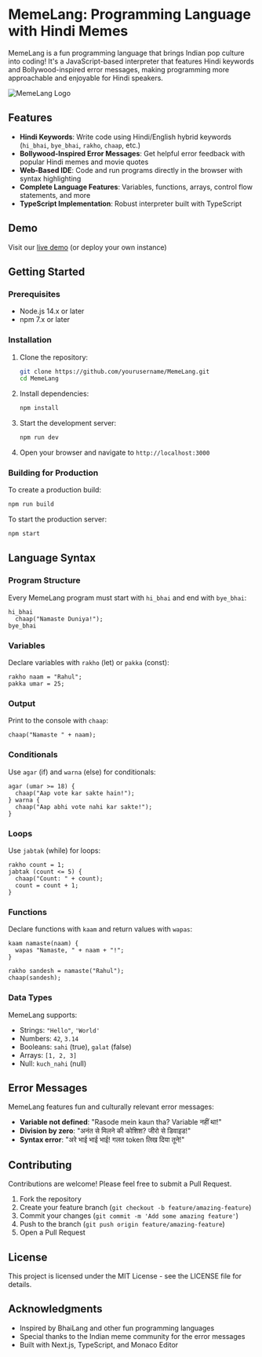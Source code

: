 # MemeLang: Programming Language with Hindi Memes

MemeLang is a fun programming language that brings Indian pop culture into coding! It's a JavaScript-based interpreter that features Hindi keywords and Bollywood-inspired error messages, making programming more approachable and enjoyable for Hindi speakers.

![MemeLang Logo](https://via.placeholder.com/150x150)

## Features

- **Hindi Keywords**: Write code using Hindi/English hybrid keywords (`hi_bhai`, `bye_bhai`, `rakho`, `chaap`, etc.)
- **Bollywood-Inspired Error Messages**: Get helpful error feedback with popular Hindi memes and movie quotes
- **Web-Based IDE**: Code and run programs directly in the browser with syntax highlighting
- **Complete Language Features**: Variables, functions, arrays, control flow statements, and more
- **TypeScript Implementation**: Robust interpreter built with TypeScript

## Demo

Visit our [live demo](https://memelang.vercel.app) (or deploy your own instance)

## Getting Started

### Prerequisites

- Node.js 14.x or later
- npm 7.x or later

### Installation

1. Clone the repository:
   ```bash
   git clone https://github.com/yourusername/MemeLang.git
   cd MemeLang
   ```

2. Install dependencies:
   ```bash
   npm install
   ```

3. Start the development server:
   ```bash
   npm run dev
   ```

4. Open your browser and navigate to `http://localhost:3000`

### Building for Production

To create a production build:

```bash
npm run build
```

To start the production server:

```bash
npm start
```

## Language Syntax

### Program Structure

Every MemeLang program must start with `hi_bhai` and end with `bye_bhai`:

```
hi_bhai
  chaap("Namaste Duniya!");
bye_bhai
```

### Variables

Declare variables with `rakho` (let) or `pakka` (const):

```
rakho naam = "Rahul";
pakka umar = 25;
```

### Output

Print to the console with `chaap`:

```
chaap("Namaste " + naam);
```

### Conditionals

Use `agar` (if) and `warna` (else) for conditionals:

```
agar (umar >= 18) {
  chaap("Aap vote kar sakte hain!");
} warna {
  chaap("Aap abhi vote nahi kar sakte!");
}
```

### Loops

Use `jabtak` (while) for loops:

```
rakho count = 1;
jabtak (count <= 5) {
  chaap("Count: " + count);
  count = count + 1;
}
```

### Functions

Declare functions with `kaam` and return values with `wapas`:

```
kaam namaste(naam) {
  wapas "Namaste, " + naam + "!";
}

rakho sandesh = namaste("Rahul");
chaap(sandesh);
```

### Data Types

MemeLang supports:
- Strings: `"Hello"`, `'World'`
- Numbers: `42`, `3.14`
- Booleans: `sahi` (true), `galat` (false)
- Arrays: `[1, 2, 3]`
- Null: `kuch_nahi` (null)

## Error Messages

MemeLang features fun and culturally relevant error messages:

- **Variable not defined**: "Rasode mein kaun tha? Variable नहीं था!"
- **Division by zero**: "अनंत से मिलने की कोशिश? जीरो से डिवाइड!"
- **Syntax error**: "अरे भाई भाई भाई! गलत token लिख दिया तूने!"

## Contributing

Contributions are welcome! Please feel free to submit a Pull Request.

1. Fork the repository
2. Create your feature branch (`git checkout -b feature/amazing-feature`)
3. Commit your changes (`git commit -m 'Add some amazing feature'`)
4. Push to the branch (`git push origin feature/amazing-feature`)
5. Open a Pull Request

## License

This project is licensed under the MIT License - see the LICENSE file for details.

## Acknowledgments

- Inspired by BhaiLang and other fun programming languages
- Special thanks to the Indian meme community for the error messages
- Built with Next.js, TypeScript, and Monaco Editor 